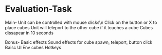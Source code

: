 # Evaluation-Task

Main-
Unit can be controlled with mouse clicks\n
Click on the button or X to place cubes
Unit will teleport to the other cube if it touches a cube
Cubes dissapear in 10 seconds

Bonus-
Basic effects
Sound effects for cube spawn, teleport, button click
Baisc UI
Env cubes
Hotkeys
